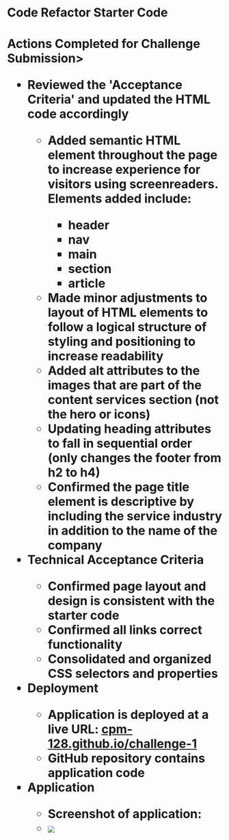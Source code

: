 # Code Refactor Starter Code

<h1>Actions Completed for Challenge Submission>

<ul>
    <li>Reviewed the 'Acceptance Criteria' and updated the HTML code accordingly</li>
        <ul>
            <li>Added semantic HTML element throughout the page to increase experience for visitors using screenreaders. Elements added include:</li>
                <ul>
                    <li>header</li>
                    <li>nav</li>
                    <li>main</li>
                    <li>section</li>
                    <li>article</li>
                </ul>
            <li>Made minor adjustments to layout of HTML elements to follow a logical structure of styling and positioning to increase readability</li>
            <li>Added alt attributes to the images that are part of the content services section (not the hero or icons)</li>
            <li>Updating heading attributes to fall in sequential order (only changes the footer from h2 to h4)</li>
            <li>Confirmed the page title element is descriptive by including the service industry in addition to the name of the company</li>
        </ul>
    <li>Technical Acceptance Criteria</li>
        <ul>
            <li>Confirmed page layout and design is consistent with the starter code</li>
            <li>Confirmed all links correct functionality</li>
            <li>Consolidated and organized CSS selectors and properties</li>
        </ul>
    <li>Deployment</li>
        <ul>
            <li>Application is deployed at a live URL: <a href="https://cpm-128.github.io/challenge-1/">cpm-128.github.io/challenge-1</a></li>
            <li>GitHub repository contains application code</li>
        </ul>
    <li>Application</li>
        <ul>
            <li>Screenshot of application:</li>
            <li>
                <img src="./screenshot-challenge-1-04_16_2022.png">
            </li>
        </ul>

</ul>
